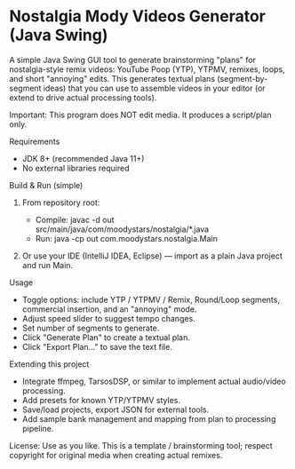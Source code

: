 # Nostalgia Mody Videos Generator (Java Swing)

A simple Java Swing GUI tool to generate brainstorming "plans" for nostalgia-style remix videos: YouTube Poop (YTP), YTPMV, remixes, loops, and short "annoying" edits. This generates textual plans (segment-by-segment ideas) that you can use to assemble videos in your editor (or extend to drive actual processing tools).

Important: This program does NOT edit media. It produces a script/plan only.

Requirements
- JDK 8+ (recommended Java 11+)
- No external libraries required

Build & Run (simple)
1. From repository root:
   - Compile:
     javac -d out src/main/java/com/moodystars/nostalgia/*.java
   - Run:
     java -cp out com.moodystars.nostalgia.Main

2. Or use your IDE (IntelliJ IDEA, Eclipse) — import as a plain Java project and run Main.

Usage
- Toggle options: include YTP / YTPMV / Remix, Round/Loop segments, commercial insertion, and an "annoying" mode.
- Adjust speed slider to suggest tempo changes.
- Set number of segments to generate.
- Click "Generate Plan" to create a textual plan.
- Click "Export Plan..." to save the text file.

Extending this project
- Integrate ffmpeg, TarsosDSP, or similar to implement actual audio/video processing.
- Add presets for known YTP/YTPMV styles.
- Save/load projects, export JSON for external tools.
- Add sample bank management and mapping from plan to processing pipeline.

License: Use as you like. This is a template / brainstorming tool; respect copyright for original media when creating actual remixes.
```
